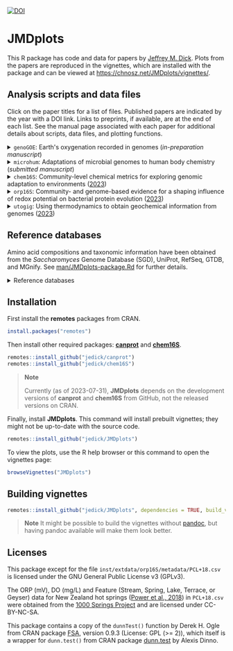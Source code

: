 [![DOI](https://zenodo.org/badge/DOI/10.5281/zenodo.3544910.svg)](https://doi.org/10.5281/zenodo.3544910)

# JMDplots

This R package has code and data for papers by [Jeffrey M. Dick](https://chnosz.net/jeff/).
Plots from the papers are reproduced in the vignettes, which are installed with the package and can be viewed at <https://chnosz.net/JMDplots/vignettes/>.

## Analysis scripts and data files

Click on the paper titles for a list of files.
Published papers are indicated by the year with a DOI link.
Links to preprints, if available, are at the end of each list.
See the manual page associated with each paper for additional details about scripts, data files, and plotting functions.

<!-- Put a space before <details> to make ghostwriter format the lists correctly -->
 <details>

<summary><code>genoGOE</code>: Earth's oxygenation recorded in genomes (<i>in-preparation manuscript</i>)</summary>

- [inst/extdata/genoGOE](inst/extdata/genoGOE): scripts and processed data files

  - [GTDB](inst/extdata/genoGOE/GTDB): Processing data from GTDB with additional features

    - [methanogen_genomes.csv](inst/extdata/genoGOE/GTDB/methanogen_genomes.csv): genome IDs and taxonomy in GTDB r220 for 19 Class I and 19 Class II methanogen species selected from Fig. 1 of [Lyu and Lu (2018)](https://doi.org/10.1038/ismej.2017.173)
    - [process_GTDB.R](inst/extdata/genoGOE/GTDB/process_GTDB.R): script to obtain DNA and protein sequences for 53 archaeal marker genes in GTDB and amino acid compositions for all proteins in 38 methanogen genomes
    - [ar53_msa_marker_info_r220_XHZ+06.csv](inst/extdata/genoGOE/GTDB/ar53_msa_marker_info_r220_XHZ+06.csv): list of archaeal marker genes from GTDB with protein abundance information for *Methanococcus maripaludis* added from [Xia et al. (2006)](https://doi.org/10.1074/mcp.M500369-MCP200)

  - [methanogen](inst/extdata/genoGOE/methanogen): sequences and amino acid compositions generated using `process_GTDB.R`

    - [marker/fna](inst/extdata/genoGOE/methanogen/marker/fna): Nucleotide sequences of marker genes
    - [marker/faa](inst/extdata/genoGOE/methanogen/marker/faa): Amino acid sequences of marker genes
    - [aa](inst/extdata/genoGOE/methanogen/aa): Amino acid compositions of all proteins

  - [MCK+23](inst/extdata/genoGOE/MCK+23): Data for genomes with sulfur-cycling genes from [Mateos et al. (2023)](https://doi.org/10.1126/sciadv.ade4847)

    - [get_genomes.R](inst/extdata/genoGOE/MCK+23/get_genomes.R): Script to identify genomes from bootstrap files, download genomes from NCBI, and make the following CSV files
    - [genomes.csv](inst/extdata/genoGOE/MCK+23/genomes.csv): Table of genomes with binary labels denoting presence of specific S-cycling gene
    - [genomes_aa.csv](inst/extdata/genoGOE/MCK+23/genomes_aa.csv): Amino acid composition for each genome with availability in NCBI
    - [sulfur_genomes.xlsx](inst/extdata/genoGOE/MCK+23/sulfur_genomes.xlsx): Spreadsheet listing genomes that exclusively contain one S-cycling gene or gene cluster

  - [GMKK20](inst/extdata/genoGOE/GMKK20): Data for extant and reconstructed ancestral nitrogenase sequences taken from [Garcia et al. (2020)](https://doi.org/10.1111/gbi.12381)
  	- [nitrogenase_aa.csv](inst/extdata/genoGOE/GMKK20/nitrogenase_aa.csv): Amino acid compositions computed from the [Extant-MLAnc_Align.fasta](https://github.com/kacarlab/AncientNitrogenase/blob/master/Extant-MLAnc_Align.fasta) file in the [kacarlab](https://github.com/kacarlab) GitHub repo

- [inst/extdata/evdevH2O/LMM16](inst/extdata/evdevH2O/LMM16): scripts and processed data files for consensus gene ages from [Liebeskind et al. (2016)](https://doi.org/10.1093/gbe/evw113), modified from the files used by [Dick (2022)](https://doi.org/10.1007/s00239-022-10051-7)

    - [mkaa.R](inst/extdata/evdevH2O/LMM16/mkaa.R): *script*: sum amino acid compositions of proteins in each gene age category
    - [reference_proteomes.csv](inst/extdata/evdevH2O/LMM16/reference_proteomes.csv): *data*: IDs of UniProt reference proteomes for 31 organisms
    - [modeAges_names.csv](inst/extdata/evdevH2O/LMM16/modeAges_names.csv): *output file*: Names of gene age categories for each organism
    - [modeAges_aa.csv](inst/extdata/evdevH2O/LMM16/modeAges_aa.csv): *output file*: Summed amino acid composition for proteins in each gene age category

- [../canprot/inst/extdata/fasta/KHAB17.fasta](https://github.com/jedick/canprot/blob/main/inst/extdata/fasta/KHAB17.fasta): reconstructed ancestral Rubisco sequences taken from [Kaçar et al. (2017)](https://doi.org/10.1111/gbi.12243)

</details>

 <details>

<summary><code>microhum</code>: Adaptations of microbial genomes to human body chemistry (<i>submitted manuscript</i>)</summary>

- [inst/extdata/microhum](inst/extdata/microhum): scripts and processed data files

  - [ARAST](inst/extdata/microhum/ARAST): analysis of metagenomes

    - [ARAST.R](inst/extdata/microhum/ARAST/ARAST.R): *script*: metagenome processing pipeline
    - [runARAST.R](inst/extdata/microhum/ARAST/runARAST.R): *script*: run pipeline for particular metagenomes
    - [*_aa.csv](inst/extdata/microhum/ARAST/): *output files*: amino acid composition
    - [*_stats.csv](inst/extdata/microhum/ARAST/): *output files*: processing statistics

  - [KWL22](inst/extdata/microhum/KWL22): analysis of metagenome-assembled genomes (MAGs) from [Ke et al. (2022)](https://doi.org/10.1038/s41467-022-32991-w)

    - [mkaa.R](inst/extdata/microhum/KWL22/mkaa.R): *script*: metaproteome processing
    - [KWL22_MAGs_prodigal_aa.csv.xz](inst/extdata/microhum/KWL22/KWL22_MAGs_prodigal_aa.csv.xz): *output file*: amino acid composition
    - [BioSample_metadata.txt](inst/extdata/microhum/KWL22/BioSample_metadata.txt): *data*: BioSample metadata for MAGs obtained from NCBI BioProjects [PRJNA624223](https://www.ncbi.nlm.nih.gov/bioproject/PRJNA624223/) and [PRJNA650244](https://www.ncbi.nlm.nih.gov/bioproject/PRJNA650244/).

  - [metaproteome](inst/extdata/microhum/metaproteome): analysis of metaproteomes

    - [*/mkaa.R](inst/extdata/microhum/metaproteome): *scripts*: metaproteome processing
    - [*/aa.csv](inst/extdata/microhum/metaproteome): *output files*: amino acid composition

  - [16S](inst/extdata/microhum/16S): analysis of 16S rRNA gene sequences

    - [metadata](inst/extdata/microhum/16S/metadata): *data*: sample metadata for 16S rRNA datasets
    - [pipeline.R](inst/extdata/microhum/16S/pipeline.R): *script*: 16S rRNA processing pipeline
    - [RDP-GTDB](inst/extdata/microhum/16S/RDP-GTDB): *output files*: taxonomic classifications for 16S rRNA datasets made using the RDP Classifier with a [training set based on GTDB release 207](https://doi.org/10.5281/zenodo.7633100)

  - [MR18_Table_S1_modified.csv](inst/extdata/microhum/MR18_Table_S1_modified.csv): *data*: List of Prokaryotes according to their Aerotolerant or Obligate Anaerobic Metabolism, modified from [Million and Raoult (2018)](https://doi.org/10.1016/j.humic.2018.07.002)
  - [Figure_5_genera.txt](inst/extdata/microhum/Figure_5_genera.txt): *data*: List of genera in Figure 5, created from the value invisibly returned by `microhum_5()`.

- [R/microhum.R](R/microhum.R): code for plots
- [man/microhum.Rd](man/microhum.Rd): manual page
- [vignettes/microhum.Rmd](vignettes/microhum.Rmd): vignette including Figures 1&ndash;6 and figure supplements.

  - [microhum.html](https://chnosz.net/JMDplots/vignettes/microhum.html): compiled HTML version of the vignette (external link)

- [bioRxiv](https://doi.org/10.1101/2023.02.12.528246): preprint (external link)

</details>

 <details>

<summary><code>chem16S</code>: Community-level chemical metrics for exploring genomic adaptation to environments (<a href="https://doi.org/10.1093/bioinformatics/btad564">2023</a>)</summary>

  - [R/chem16S.R](R/chem16S.R): code for plots
  - [man/chem16S.Rd](man/chem16S.Rd): manual page
  - [vignettes/chem16S.Rmd](vignettes/chem16S.Rmd): vignette including Figure 1

    - [chem16S.html](https://chnosz.net/JMDplots/vignettes/chem16S.html): compiled HTML version of the vignette (external link)

  - [../chem16S/inst/extdata](https://github.com/jedick/chem16S/blob/main/inst/extdata): scripts and processed data files (*NOTE: these files are in the chem16S package; see [chem16S-package.Rd](https://github.com/jedick/chem16S/blob/main/man/chem16S-package.Rd) for details*)

    - [RefSeq](https://github.com/jedick/chem16S/blob/main/inst/extdata/RefSeq): processing scripts and output files of amino acid composition of genus- and higher-level taxa derived from the [RefSeq database](https://www.ncbi.nlm.nih.gov/refseq/)
    - [GTDB](https://github.com/jedick/chem16S/blob/main/inst/extdata/GTDB): processing scripts and output files of amino acid composition of genus- and higher-level taxa derived from the [Genome Taxonomy Database (GTDB)](https://gtdb.ecogenomic.org/)
    - [metadata](https://github.com/jedick/chem16S/blob/main/inst/extdata/metadata): sample metadata for 16S rRNA datasets: Heart Lake Geyser Basin in Yellowstone National Park ([Bowen De León et al., 2012](https://doi.org/10.3389/fmicb.2013.00330)), Baltic Sea ([Herlemann et al., 2016](https://doi.org/10.3389/fmicb.2016.01883)), and Bison Pool in Yellowstone National Park ([Swingley et al., 2012](https://doi.org/10.1371/journal.pone.0038108))
    - [RDP](https://github.com/jedick/chem16S/blob/main/inst/extdata/RDP): output of RDP Classifier for the above 16S rRNA datasets using the default training set
    - [RDP-GTDB](https://github.com/jedick/chem16S/blob/main/inst/extdata/RDP-GTDB): output of RDP Classifier for the above 16S rRNA datasets using a [GTDB-based training set](https://doi.org/10.5281/zenodo.7633100)
    - [DADA2](https://github.com/jedick/chem16S/blob/main/inst/extdata/DADA2): Analysis of two 16S rRNA datasets with [DADA2](https://doi.org/10.18129/B9.bioc.dada2) using a [GTDB-based training set](https://doi.org/10.5281/zenodo.6655692): marine sediment from the Humboldt Sulfuretum ([Fonseca et al., 2022](https://doi.org/10.3389/fmicb.2022.1016418)) and hot springs in the Qinghai-Tibet Plateau ([Zhang et al., 2023](https://doi.org/10.3389/fmicb.2022.994179))

</details>

 <details>

<summary><code>orp16S</code>: Community- and genome-based evidence for a shaping influence of redox potential on bacterial protein evolution (<a href="https://doi.org/10.1128/msystems.00014-23">2023</a>)</summary>

  - [inst/extdata/orp16S](inst/extdata/orp16S): scripts and processed data files

    - [metadata](inst/extdata/orp16S/metadata): *data*: sample metadata for 16S rRNA datasets
    - [pipeline.R](inst/extdata/orp16S/pipeline.R): *script*: 16S rRNA processing pipeline
    - [RDP](inst/extdata/orp16S/RDP): *output files*: taxonomic classifications for 16S rRNA datasets made using the RDP Classifier with its default training set
    - [hydro_p](inst/extdata/orp16S/hydro_p): *data*: shapefiles for the North American Great Lakes, downloaded from [USGS (2010)](https://www.sciencebase.gov/catalog/item/530f8a0ee4b0e7e46bd300dd)
    - [EZdat.csv](inst/extdata/orp16S/EZdat.csv): *output file*: sample data and computed values of Eh7 and *Z*<sub>c</sub>
    - [EZlm.csv](inst/extdata/orp16S/EZlm.csv): *output file*: linear fits between Eh7 and *Z*<sub>c</sub> for each dataset
    - [BKM60.csv](inst/extdata/orp16S/BKM60.csv): *data*: outline of Eh-pH range of natural environments, digitized from Fig. 32 of [Baas Becking et al. (1960)](https://doi.org/10.1086/626659)
    - [MR18_Table_S1.csv](inst/extdata/orp16S/MR18_Table_S1.csv): *data*: list of strictly anaerobic and aerotolerant genera from Table S1 of [Million and Raoult (2018)](https://doi.org/10.1016/j.humic.2018.07.002)

  - [metaproteome](inst/extdata/orp16S/metaproteome): analysis of metaproteomes

    - [*/mkaa.R](inst/extdata/orp16S/metaproteome): *scripts*: metaproteomes processing
    - [*/aa.csv](inst/extdata/orp16S/metaproteome): *output files*: amino acid composition

  - [R/orp16S.R](R/orp16S.R): code for plots
  - [man/orp16S.Rd](man/orp16S.Rd): manual page
  - [vignettes/orp16S.Rmd](vignettes/orp16S.Rmd): vignette including Figures 1&ndash;6, S1&ndash;S2, and Table 1

    - [orp16S.html](https://chnosz.net/JMDplots/vignettes/orp16S.html): compiled HTML version of the vignette (external link)

  - [bioRxiv](https://doi.org/10.1101/2021.10.12.464155): preprint (external link)

</details>

 <details>

<summary><code>utogig</code>: Using thermodynamics to obtain geochemical information from genomes (<a href="https://doi.org/10.1111/gbi.12532">2023</a>)</summary>

  - [inst/extdata/utogig](inst/extdata/utogig): scripts and processed data files
  - [R/utogig.R](R/utogig.R): code for plots
  - [man/utogig.Rd](man/utogig.Rd): manual page
  - [vignettes/utogig.Rmd](vignettes/utogig.Rmd): vignette including Figures 1&ndash;4, S1&ndash;S4, Table S6, and conversions between redox scales

    - [utogig.html](https://chnosz.net/JMDplots/vignettes/utogig.html): compiled HTML version of the vignette (external link)

</details>

## Reference databases

Amino acid compositions and taxonomic information have been obtained from the *Saccharomyces* Genome Database (SGD), UniProt, RefSeq, GTDB, and MGnify.
See [man/JMDplots-package.Rd](man/JMDplots-package.Rd) for further details.

<!-- Put a space before <details> to make ghostwriter format the lists correctly -->
 <details>

<summary>Reference databases</summary>

- [inst/extdata/RefDB/organisms](inst/extdata/RefDB/organisms): Data for particular organisms, downloaded from [SGD](https://www.yeastgenome.org/) or [UniProt](https://www.uniprot.org/).

  - [Sce.csv.xz](inst/extdata/RefDB/organisms/Sce.csv.xz): *Saccharomyces cerevisiae* (used in the [scsc](https://chnosz.net/JMDplots/vignettes/scsc.html) and [aoscp](https://chnosz.net/JMDplots/vignettes/aoscp.html) papers)
  - [yeastgfp.csv.xz](inst/extdata/RefDB/organisms/yeastgfp.csv.xz): Subcellular localization and abundance of proteins in *S. cerevisiae* (used in the [scsc](https://chnosz.net/JMDplots/vignettes/scsc.html) paper)
  - [UP000000805_243232.csv.xz](inst/extdata/RefDB/organisms/UP000000805_243232.csv.xz): *Methanocaldococcus jannaschii* (used in the [mjenergy](https://chnosz.net/JMDplots/vignettes/mjenergy.html) paper)
  - [UP000000625_83333.csv.xz](inst/extdata/RefDB/organisms/UP000000625_83333.csv.xz): *Escherichia coli* K12
  - [UP000000803_7227.csv.xz](inst/extdata/RefDB/organisms/UP000000803_7227.csv.xz): *Drosophila melanogaster* (used in the [evdevH2O](https://chnosz.net/JMDplots/vignettes/evdevH2O.html) paper)
  - [UP000001570_224308.csv.xz](inst/extdata/RefDB/organisms/UP000001570_224308.csv.xz): *Bacillus subtilis* strain 168 (used in the [evdevH2O](https://chnosz.net/JMDplots/vignettes/evdevH2O.html) paper)

- [inst/extdata/RefDB/RefSeq](inst/extdata/RefDB/RefSeq): Data files processed from [RefSeq](https://www.ncbi.nlm.nih.gov/refseq/) and used in the [geo16S](https://chnosz.net/JMDplots/vignettes/geo16S.html) and [orp16S](https://chnosz.net/JMDplots/vignettes/orp16S.html) papers
  - [genome_AA.csv.xz](inst/extdata/RefDB/RefSeq/genome_AA.csv.xz): Amino acid compositions of species-level archaeal, bacterial, and viral taxa in the RefSeq database
  - [taxonomy.csv.xz](inst/extdata/RefDB/RefSeq/taxonomy.csv.xz): Taxonomic names for the species
  - Scripts to produce these files are in [**chem16S**](https://github.com/jedick/chem16S)

- [inst/extdata/RefDB/GTDB](inst/extdata/RefDB/GTDB): Data files processed from [GTDB](https://gtdb.ecogenomic.org/) and used in the [microhum](https://chnosz.net/JMDplots/vignettes/microhum.html) manuscript
  - [genome_AA.csv.xz](inst/extdata/RefDB/GTDB/genome_AA.csv.xz): Amino acid compositions of predicted proteins
  - [taxonomy.csv.xz](inst/extdata/RefDB/GTDB/taxonomy.csv.xz): Taxonomic names
  - Scripts to produce these files are in [**chem16S**](https://github.com/jedick/chem16S)

- [inst/extdata/RefDB/UHGG](inst/extdata/RefDB/UHGG): Data files processed from MGnify's [UHGG](https://www.ebi.ac.uk/metagenomics/genome-catalogues/human-gut-v2-0-1) and used in the [microhum](https://chnosz.net/JMDplots/vignettes/microhum.html) manuscript
  - [MGnify_genomes.csv](inst/extdata/RefDB/UHGG/MGnify_genomes.csv): List of 4744 species-level clusters in the Unified Human Gastrointestinal Genome ([UHGG v.2.0.1](https://www.ebi.ac.uk/metagenomics/genome-catalogues/human-gut-v2-0-1))
  - [getMGnify.R](inst/extdata/RefDB/UHGG/getMGnify.R): Commands used to download FASTA files for proteins and to scrape the website for taxonomic information
  - [taxonomy.csv.xz](inst/extdata/RefDB/UHGG/taxonomy.csv.xz): Taxonomy for 2350 selected genomes with contamination < 2% and completeness > 95%
  - [genome_AA.R](inst/extdata/RefDB/UHGG/genome_AA.R): Calculates amino acid compositions of the selected genomes from FASTA files and writes the output file [genome_AA.csv.xz](inst/extdata/RefDB/UHGG/genome_AA.csv.xz)
  - [taxonomy.R](inst/extdata/RefDB/UHGG/taxonomy.R): Combines amino acid compositions of genomes to generate reference proteomes for genera and higher taxonomic levels and writes the output file [taxonomy.csv.xz](inst/extdata/RefDB/UHGG/taxonomy.csv.xz)
  - [fullset](inst/extdata/RefDB/UHGG/fullset): Versions of `taxonomy.csv.xz`, `genome_AA.csv.xz`, and `taxon_AA.csv.xz` for the full set of 4744 genomes

</details>

## Installation

First install the **remotes** packages from CRAN.

```R
install.packages("remotes")
```

Then install other required packages: [**canprot**](https://github.com/jedick/canprot) and [**chem16S**](https://github.com/jedick/chem16S).

```R
remotes::install_github("jedick/canprot")
remotes::install_github("jedick/chem16S")
```

> **Note**
>
> Currently (as of 2023-07-31), **JMDplots** depends on the development versions of
> **canprot** and **chem16S** from GitHub, not the released versions on CRAN.

Finally, install **JMDplots**.
This command will install prebuilt vignettes; they might not be up-to-date with the source code.

```R
remotes::install_github("jedick/JMDplots")
```

To view the plots, use the R help browser or this command to open the vignettes page:

```R
browseVignettes("JMDplots")
```

## Building vignettes

```R
remotes::install_github("jedick/JMDplots", dependencies = TRUE, build_vignettes = TRUE)
```

> **Note**
> It might be possible to build the vignettes without [pandoc](https://pandoc.org/),
> but having pandoc available will make them look better.

## Licenses

This package except for the file `inst/extdata/orp16S/metadata/PCL+18.csv` is licensed under the GNU General Public License v3 (GPLv3).

The ORP (mV), DO (mg/L) and Feature (Stream, Spring, Lake, Terrace, or Geyser) data for New Zealand hot springs ([Power et al., 2018](https://doi.org/10.1038/s41467-018-05020-y)) in `PCL+18.csv` were obtained from the [1000 Springs Project](https://1000springs.org.nz) and are licensed under CC-BY-NC-SA.

This package contains a copy of the `dunnTest()` function by Derek H. Ogle from CRAN package [FSA](https://cran.r-project.org/package=FSA), version 0.9.3 (License: GPL (>= 2)), which itself is a wrapper for `dunn.test()` from CRAN package [dunn.test](https://cran.r-project.org/package=dunn.test) by Alexis Dinno.
